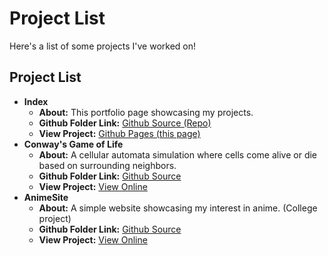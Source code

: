 # Project List

Here's a list of some projects I've worked on!

## Project List

* **Index**
    * **About:** This portfolio page showcasing my projects.
    * **Github Folder Link:** [Github Source (Repo)](https://github.com/Mayank442000/FunProjects)
    * **View Project:** [Github Pages (this page)](https://mayank442000.github.io/FunProjects/)
* **Conway's Game of Life**
    * **About:** A cellular automata simulation where cells come alive or die based on surrounding neighbors.
    * **Github Folder Link:** [Github Source](https://github.com/Mayank442000/FunProjects/tree/main/Conway's%20Game%20of%20Life)
    * **View Project:** [View Online](https://mayank442000.github.io/FunProjects/Conway's%20Game%20of%20Life/)
* **AnimeSite**
    * **About:** A simple website showcasing my interest in anime. (College project)
    * **Github Folder Link:** [Github Source](https://github.com/Mayank442000/FunProjects/tree/main/College/Society/UUCSS/5th%20Sem/MySampleSite%20-%20Copy)
    * **View Project:** [View Online](https://mayank442000.github.io/FunProjects/College/Society/UUCSS/5th%20Sem/MySampleSite%20-%20Copy/)
